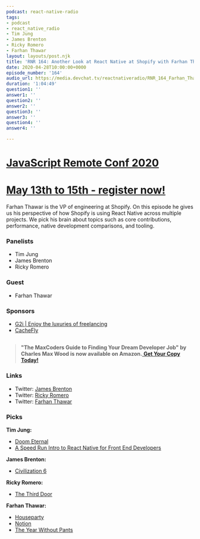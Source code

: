 ```yaml
---
podcast: react-native-radio
tags:
- podcast
- react_native_radio
- Tim Jung
- James Brenton
- Ricky Romero
- Farhan Thawar
layout: layouts/post.njk
title: 'RNR 164: Another Look at React Native at Shopify with Farhan Thawar'
date: 2020-04-28T10:00:00+0000
episode_number: '164'
audio_url: https://media.devchat.tv/reactnativeradio/RNR_164_Farhan_Thawar.mp3
duration: '1:04:49'
question1: ''
answer1: ''
question2: ''
answer2: ''
question3: ''
answer3: ''
question4: ''
answer4: ''

---
```

# [JavaScript Remote Conf 2020](https://devchat.tv/conferences/javascript-remote-2020/ "JavaScript Remote Conf 2020")

# [May 13th to 15th - register now!](https://devchat.tv/conferences/javascript-remote-2020/ "JavaScript Remote Conf 2020")

Farhan Thawar is the VP of engineering at Shopify. On this episode he gives us his perspective of how Shopify is using React Native across multiple projects. We pick his brain about topics such as core contributions, performance, native development comparisons, and tooling.

### **Panelists**

* Tim Jung
* James Brenton
* Ricky Romero

### **Guest**

* Farhan Thawar

### **Sponsors**

* [G2i | Enjoy the luxuries of freelancing](https://www.g2i.co/?utm_source=React_Native_Radio&utm_medium=Podcast)
* [CacheFly](https://www.cachefly.com/)

## 

> **"The MaxCoders Guide to Finding Your Dream Developer Job" by Charles Max Wood is now available on Amazon.**[ **Get Your Copy Today!**](https://www.amazon.com/gp/product/B081MBL5C9/ref=as_li_ss_tl?ie=UTF8&linkCode=sl1&tag=devchattv-20&linkId=9d61363241636e2546ef46abba198746&language=en_US)

### **Links**

* Twitter: [James Brenton](@sternjobname)
* Twitter: [Ricky Romero](@romerorickyio)
* Twitter: [Farhan Thawar](@fnthawar)

### **Picks**

**Tim Jung:**

* [Doom Eternal](https://bethesda.net/en/game/doom)
* [A Speed Run Intro to React Native for Front End Developers](https://dev.to/timjung/a-speed-run-intro-to-react-native-for-front-end-developers-3k4f)

**James Brenton:**

* [Civilization 6](https://civilization.com/)

**Ricky Romero:**

* [The Third Door](https://www.amazon.com/Third-Door-Uncover-Successful-Launched/dp/0804136661)

**Farhan Thawar:**

* [Houseparty](https://houseparty.com/)
* [Notion](https://www.Notion.so)
* [The Year Without Pants](https://www.amazon.ca/dp/B00DVJXI4M/ref=dp-kindle-redirect?_encoding=UTF8&btkr=1)